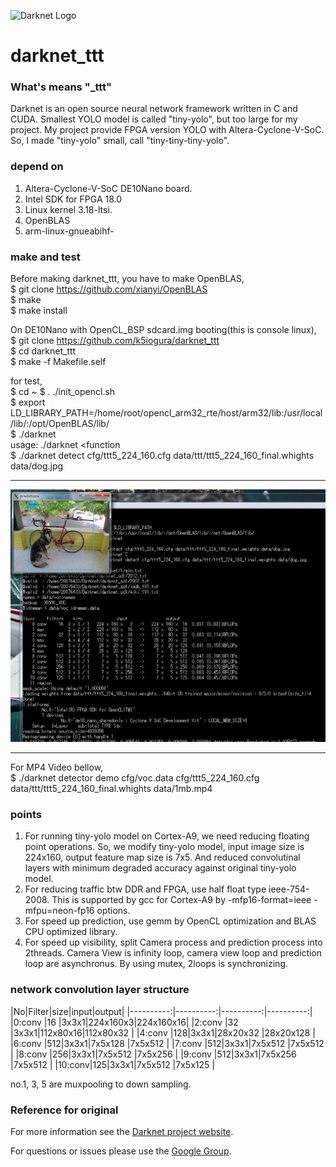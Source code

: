 ![Darknet Logo](http://pjreddie.com/media/files/darknet-black-small.png)

# darknet_ttt #
### What's means "_ttt"
Darknet is an open source neural network framework written in C and CUDA. Smallest YOLO model is called "tiny-yolo", but too large for my project. My project provide FPGA version YOLO with Altera-Cyclone-V-SoC.  
So, I made "tiny-yolo" small, call "tiny-tiny-tiny-yolo".  

### depend on
1. Altera-Cyclone-V-SoC DE10Nano board.  
2. Intel SDK for FPGA 18.0  
3. Linux kernel 3.18-ltsi.  
4. OpenBLAS  
5. arm-linux-gnueabihf-  

### make and test
Before making darknet_ttt, you have to make OpenBLAS,  
$ git clone https://github.com/xianyi/OpenBLAS  
$ make  
$ make install

On DE10Nano with OpenCL_BSP sdcard.img booting(this is console linux),  
$ git clone https://github.com/k5iogura/darknet_ttt  
$ cd darknet_ttt  
$ make -f Makefile.self

for test,  
$ cd ~
$ . ./init_opencl.sh  
$ export LD_LIBRARY_PATH=/home/root/opencl_arm32_rte/host/arm32/lib:/usr/local/lib/:/opt/OpenBLAS/lib/  
$ ./darknet  
usage: ./darknet <function  
$ ./darknet detect cfg/ttt5_224_160.cfg data/ttt/ttt5_224_160_final.whights data/dog.jpg  
***
![running console and output image](files/detect_1file.jpeg)  
***
For MP4 Video bellow,  
$ ./darknet detector demo cfg/voc.data cfg/ttt5_224_160.cfg data/ttt/ttt5_224_160_final.whights data/1mb.mp4

### points
1. For running tiny-yolo model on Cortex-A9, we need reducing floating point operations. So, we modify tiny-yolo model, input image size is 224x160, output feature map size is 7x5. And reduced convolutinal layers with minimum degraded  accuracy against original tiny-yolo model. 
2. For reducing traffic btw DDR and FPGA, use half float type ieee-754-2008. This is supported by gcc for Cortex-A9 by -mfp16-format=ieee -mfpu=neon-fp16 options.
3. For speed up prediction, use gemm by OpenCL optimization and BLAS CPU optimized library.
4. For speed up visibility, split Camera process and prediction process into 2threads. Camera View is infinity loop, camera view loop and prediction loop are asynchronus. By using mutex, 2loops is synchronizing. 

### network convolution layer structure


|No|Filter|size|input|output|
|----------:|----------:|----------:|----------:|
|0:conv |16 |3x3x1|224x160x3|224x160x16|
|2:conv |32 |3x3x1|112x80x16|112x80x32 |
|4:conv |128|3x3x1|28x20x32 |28x20x128 |
|6:conv |512|3x3x1|7x5x128  |7x5x512   |
|7:conv |512|3x3x1|7x5x512  |7x5x512   |
|8:conv |256|3x3x1|7x5x512  |7x5x256   |
|9:conv |512|3x3x1|7x5x256  |7x5x512   |
|10:conv|125|3x3x1|7x5x512  |7x5x125   |


no.1, 3, 5 are muxpooling to down sampling.
### Reference for original
For more information see the [Darknet project website](http://pjreddie.com/darknet).

For questions or issues please use the [Google Group](https://groups.google.com/forum/#!forum/darknet).
